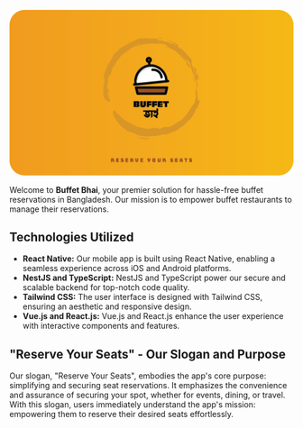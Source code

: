 ![Organization Cover Picture](https://github.com/buffet-bhai/.github/blob/main/profile/cover.png)

Welcome to **Buffet Bhai**,  your premier solution for hassle-free buffet reservations in Bangladesh. Our mission is to empower buffet restaurants to manage their reservations.

## Technologies Utilized

- **React Native:** Our mobile app is built using React Native, enabling a seamless experience across iOS and Android platforms.
- **NestJS and TypeScript:** NestJS and TypeScript power our secure and scalable backend for top-notch code quality.
- **Tailwind CSS:** The user interface is designed with Tailwind CSS, ensuring an aesthetic and responsive design.
- **Vue.js and React.js:** Vue.js and React.js enhance the user experience with interactive components and features.

## "Reserve Your Seats" - Our Slogan and Purpose

Our slogan, "Reserve Your Seats", embodies the app's core purpose: simplifying and securing seat reservations. It emphasizes the convenience and assurance of securing your spot, whether for events, dining, or travel. With this slogan, users immediately understand the app's mission: empowering them to reserve their desired seats effortlessly.
